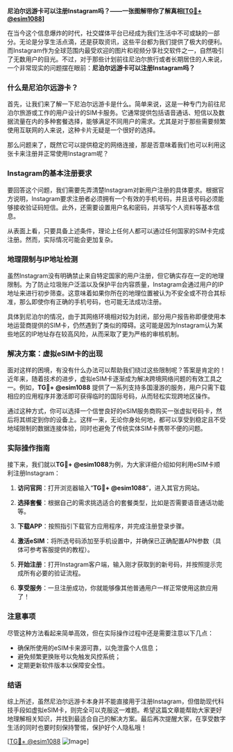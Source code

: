 **尼泊尔远游卡可以注册Instagram吗？——一张图解带你了解真相[[TG💪+ @esim1088](https://t.me/s/esim1088)]**

在当今这个信息爆炸的时代，社交媒体平台已经成为我们生活中不可或缺的一部分。无论是分享生活点滴，还是获取资讯，这些平台都为我们提供了极大的便利。而Instagram作为全球范围内最受欢迎的图片和视频分享社交软件之一，自然吸引了无数用户的目光。不过，对于那些计划前往尼泊尔旅行或者长期居住的人来说，一个非常现实的问题摆在眼前：**尼泊尔远游卡可以注册Instagram吗？**

### 什么是尼泊尔远游卡？

首先，让我们来了解一下尼泊尔远游卡是什么。简单来说，这是一种专门为前往尼泊尔旅游或工作的用户设计的SIM卡服务。它通常提供包括语音通话、短信以及数据流量在内的多种套餐选择，能够满足不同用户的需求。尤其是对于那些需要频繁使用互联网的人来说，这种卡片无疑是一个很好的选择。

那么问题来了，既然它可以提供稳定的网络连接，那是否意味着我们也可以利用这张卡来注册并正常使用Instagram呢？

### Instagram的基本注册要求

要回答这个问题，我们需要先弄清楚Instagram对新用户注册的具体要求。根据官方说明，Instagram要求注册者必须拥有一个有效的手机号码，并且该号码必须能够接收验证码短信。此外，还需要设置用户名和密码，并填写个人资料等基本信息。

从表面上看，只要具备上述条件，理论上任何人都可以通过任何国家的SIM卡完成注册。然而，实际情况可能会更加复杂。

### 地理限制与IP地址检测

虽然Instagram没有明确禁止来自特定国家的用户注册，但它确实存在一定的地理限制。为了防止垃圾账户泛滥以及保护平台内容质量，Instagram会通过用户的IP地址来进行初步筛查。这意味着如果你所在的地理位置被认为不安全或不符合其标准，那么即使你有正确的手机号码，也可能无法成功注册。

具体到尼泊尔的情况，由于其网络环境相对较为封闭，部分用户报告称即便使用本地运营商提供的SIM卡，仍然遇到了类似的障碍。这可能是因为Instagram认为某些地区的IP地址存在较高风险，从而采取了更为严格的审核机制。

### 解决方案：虚拟eSIM卡的出现

面对这样的困境，有没有什么办法可以帮助我们绕过这些限制呢？答案是肯定的！近年来，随着技术的进步，虚拟eSIM卡逐渐成为解决跨境网络问题的有效工具之一。例如，**TG💪+ @esim1088** 提供了一系列支持多国漫游的服务，用户只需下载相应的应用程序并激活即可获得临时的国际号码，从而轻松实现跨地区操作。

通过这种方式，你可以选择一个信誉良好的eSIM服务商购买一张虚拟号码卡，然后将其绑定到你的设备上。这样一来，无论你身处何地，都可以享受到稳定且不受地域限制的数据连接体验，同时也避免了传统实体SIM卡携带不便的问题。

### 实际操作指南

接下来，我们就以**TG💪+ @esim1088**为例，为大家详细介绍如何利用eSIM卡顺利注册Instagram：

1. **访问官网**：打开浏览器输入“**TG💪+ @esim1088**”，进入其官方网站。
   
2. **选择套餐**：根据自己的需求挑选适合的套餐类型，比如是否需要语音通话功能等。

3. **下载APP**：按照指引下载官方应用程序，并完成注册登录步骤。

4. **激活eSIM**：将所选号码添加至手机设置中，并确保已正确配置APN参数（具体可参考客服提供的教程）。

5. **开始注册**：打开Instagram客户端，输入刚才获取到的新号码，并按照提示完成所有必要的验证流程。

6. **享受服务**：一旦注册成功，你就能够像其他普通用户一样正常使用这款应用了！

### 注意事项

尽管这种方法看起来简单高效，但在实际操作过程中还是需要注意以下几点：

- 确保所使用的eSIM卡来源可靠，以免泄露个人信息；
- 避免频繁更换账号以免触发风控系统；
- 定期更新软件版本以保障安全性。

### 结语

综上所述，虽然尼泊尔远游卡本身并不能直接用于注册Instagram，但借助现代科技手段如虚拟eSIM卡，则完全可以克服这一难题。希望这篇文章能帮助大家更好地理解相关知识，并找到最适合自己的解决方案。最后再次提醒大家，在享受数字生活的同时也要时刻保持警惕，保护好个人隐私哦！

[[TG💪+ @esim1088](https://t.me/s/esim1088) ![Image](https://i.postimg.cc/4NQfJmqS/Snipaste-2025-05-13-00-14-12.png)]